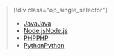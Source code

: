 > [!div class="op_single_selector"]
> * [<span data-ttu-id="24227-101">Java</span><span class="sxs-lookup"><span data-stu-id="24227-101">Java</span></span>](../articles/notification-hubs/notification-hubs-java-push-notification-tutorial.md)
> * [<span data-ttu-id="24227-102">Node.js</span><span class="sxs-lookup"><span data-stu-id="24227-102">Node.js</span></span>](../articles/notification-hubs/notification-hubs-nodejs-push-notification-tutorial.md)
> * [<span data-ttu-id="24227-103">PHP</span><span class="sxs-lookup"><span data-stu-id="24227-103">PHP</span></span>](../articles/notification-hubs/notification-hubs-php-push-notification-tutorial.md)
> * [<span data-ttu-id="24227-104">Python</span><span class="sxs-lookup"><span data-stu-id="24227-104">Python</span></span>](../articles/notification-hubs/notification-hubs-python-push-notification-tutorial.md)
> 
> 

